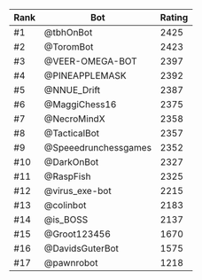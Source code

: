 Rank|Bot|Rating
---|---|---
#1|@tbhOnBot|2425
#2|@ToromBot|2423
#3|@VEER-OMEGA-BOT|2397
#4|@PINEAPPLEMASK|2392
#5|@NNUE_Drift|2387
#6|@MaggiChess16|2375
#7|@NecroMindX|2358
#8|@TacticalBot|2357
#9|@Speeedrunchessgames|2352
#10|@DarkOnBot|2327
#11|@RaspFish|2325
#12|@virus_exe-bot|2215
#13|@colinbot|2183
#14|@is_BOSS|2137
#15|@Groot123456|1670
#16|@DavidsGuterBot|1575
#17|@pawnrobot|1218
